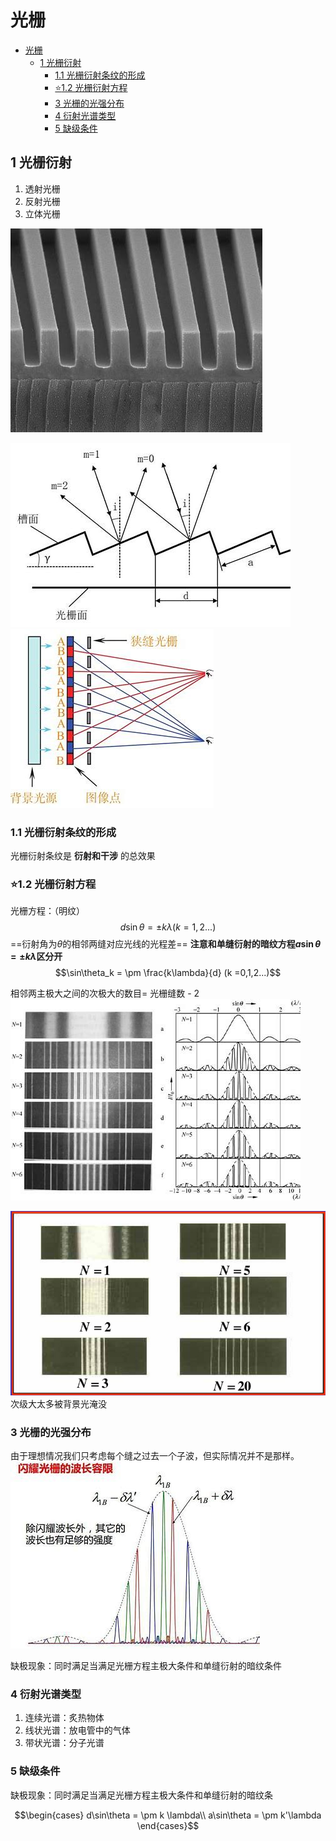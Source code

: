 # 光栅


<!-- @import "[TOC]" {cmd="toc" depthFrom=1 depthTo=6 orderedList=false} -->

<!-- code_chunk_output -->

- [光栅](#光栅)
  - [1 光栅衍射](#1-光栅衍射)
    - [1.1 光栅衍射条纹的形成](#11-光栅衍射条纹的形成)
    - [:star:1.2 光栅衍射方程](#star12-光栅衍射方程)
    - [3 光栅的光强分布](#3-光栅的光强分布)
    - [4 衍射光谱类型](#4-衍射光谱类型)
    - [5 缺级条件](#5-缺级条件)

<!-- /code_chunk_output -->



## 1 光栅衍射 

1. 透射光栅
2. 反射光栅
3. 立体光栅


![Alt text](image-11.png)

![Alt text](image-12.png)
![Alt text](image-13.png)

<!-- ### 1.1 光栅常数  -->

### 1.1 光栅衍射条纹的形成

光栅衍射条纹是 **衍射和干涉** 的总效果


### :star:1.2 光栅衍射方程

光栅方程：（明纹）
$$d\sin\theta = \pm k \lambda (k =1,2...)$$
==衍射角为$\theta$的相邻两缝对应光线的光程差==
**注意和单缝衍射的暗纹方程$a\sin\theta = \pm k\lambda$区分开**
$$\sin\theta_k = \pm \frac{k\lambda}{d} (k =0,1,2...)$$


相邻两主极大之间的次极大的数目= 光栅缝数 - 2 
![Alt text](image-14.png)

![Alt text](image-15.png)
次级大太多被背景光淹没

### 3 光栅的光强分布

由于理想情况我们只考虑每个缝之过去一个子波，但实际情况并不是那样。
![Alt text](image-16.png)

缺极现象：同时满足当满足光栅方程主极大条件和单缝衍射的暗纹条件

### 4 衍射光谱类型

1. 连续光谱：炙热物体
2. 线状光谱：放电管中的气体
3. 带状光谱：分子光谱


### 5 缺级条件 

缺极现象：同时满足当满足光栅方程主极大条件和单缝衍射的暗纹条

$$\begin{cases}
    d\sin\theta = \pm k \lambda\\
    a\sin\theta = \pm k'\lambda
\end{cases}$$

